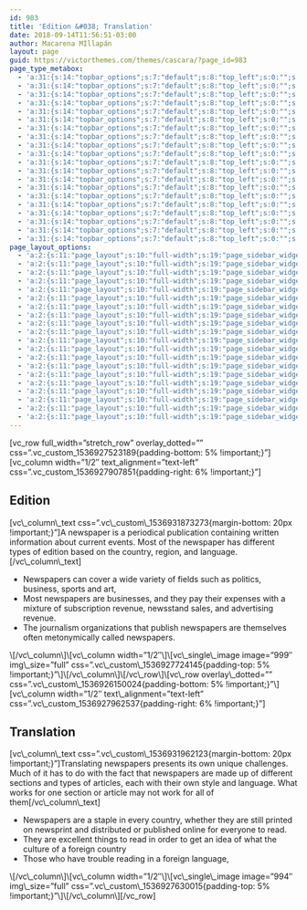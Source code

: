 ```yaml
---
id: 983
title: 'Edition &#038; Translation'
date: 2018-09-14T11:56:51-03:00
author: Macarena MIllapán
layout: page
guid: https://victorthemes.com/themes/cascara/?page_id=983
page_type_metabox:
  - 'a:31:{s:14:"topbar_options";s:7:"default";s:8:"top_left";s:0:"";s:9:"top_right";s:0:"";s:10:"top_center";s:0:"";s:17:"topbar_left_width";s:0:"";s:18:"topbar_right_width";s:0:"";s:19:"topbar_center_width";s:0:"";s:9:"topbar_bg";s:0:"";s:13:"topbar_border";s:0:"";s:18:"default_menu_color";s:0:"";s:24:"default_menu_hover_color";s:0:"";s:17:"sticky_menu_color";s:0:"";s:23:"sticky_menu_hover_color";s:0:"";s:11:"choose_menu";s:0:"";s:13:"sticky_header";s:7:"default";s:13:"sticky_footer";s:7:"default";s:11:"search_icon";s:7:"default";s:16:"fixed_navigation";s:7:"default";s:11:"banner_type";s:13:"default-title";s:17:"page_custom_title";s:0:"";s:19:"title_area_spacings";s:12:"padding-none";s:18:"title_top_spacings";s:0:"";s:21:"title_bottom_spacings";s:0:"";s:25:"titlebar_bg_overlay_color";s:0:"";s:16:"content_spacings";s:14:"padding-custom";s:20:"content_top_spacings";s:2:"3%";s:23:"content_bottom_spacings";s:2:"2%";s:15:"copyright_style";s:9:"style-one";s:11:"hide_header";b:0;s:11:"hide_footer";b:0;s:14:"hide_copyright";b:0;}'
  - 'a:31:{s:14:"topbar_options";s:7:"default";s:8:"top_left";s:0:"";s:9:"top_right";s:0:"";s:10:"top_center";s:0:"";s:17:"topbar_left_width";s:0:"";s:18:"topbar_right_width";s:0:"";s:19:"topbar_center_width";s:0:"";s:9:"topbar_bg";s:0:"";s:13:"topbar_border";s:0:"";s:18:"default_menu_color";s:0:"";s:24:"default_menu_hover_color";s:0:"";s:17:"sticky_menu_color";s:0:"";s:23:"sticky_menu_hover_color";s:0:"";s:11:"choose_menu";s:0:"";s:13:"sticky_header";s:7:"default";s:13:"sticky_footer";s:7:"default";s:11:"search_icon";s:7:"default";s:16:"fixed_navigation";s:7:"default";s:11:"banner_type";s:13:"default-title";s:17:"page_custom_title";s:0:"";s:19:"title_area_spacings";s:12:"padding-none";s:18:"title_top_spacings";s:0:"";s:21:"title_bottom_spacings";s:0:"";s:25:"titlebar_bg_overlay_color";s:0:"";s:16:"content_spacings";s:14:"padding-custom";s:20:"content_top_spacings";s:2:"3%";s:23:"content_bottom_spacings";s:2:"2%";s:15:"copyright_style";s:9:"style-one";s:11:"hide_header";b:0;s:11:"hide_footer";b:0;s:14:"hide_copyright";b:0;}'
  - 'a:31:{s:14:"topbar_options";s:7:"default";s:8:"top_left";s:0:"";s:9:"top_right";s:0:"";s:10:"top_center";s:0:"";s:17:"topbar_left_width";s:0:"";s:18:"topbar_right_width";s:0:"";s:19:"topbar_center_width";s:0:"";s:9:"topbar_bg";s:0:"";s:13:"topbar_border";s:0:"";s:18:"default_menu_color";s:0:"";s:24:"default_menu_hover_color";s:0:"";s:17:"sticky_menu_color";s:0:"";s:23:"sticky_menu_hover_color";s:0:"";s:11:"choose_menu";s:0:"";s:13:"sticky_header";s:7:"default";s:13:"sticky_footer";s:7:"default";s:11:"search_icon";s:7:"default";s:16:"fixed_navigation";s:7:"default";s:11:"banner_type";s:13:"default-title";s:17:"page_custom_title";s:0:"";s:19:"title_area_spacings";s:12:"padding-none";s:18:"title_top_spacings";s:0:"";s:21:"title_bottom_spacings";s:0:"";s:25:"titlebar_bg_overlay_color";s:0:"";s:16:"content_spacings";s:14:"padding-custom";s:20:"content_top_spacings";s:2:"3%";s:23:"content_bottom_spacings";s:2:"2%";s:15:"copyright_style";s:9:"style-one";s:11:"hide_header";b:0;s:11:"hide_footer";b:0;s:14:"hide_copyright";b:0;}'
  - 'a:31:{s:14:"topbar_options";s:7:"default";s:8:"top_left";s:0:"";s:9:"top_right";s:0:"";s:10:"top_center";s:0:"";s:17:"topbar_left_width";s:0:"";s:18:"topbar_right_width";s:0:"";s:19:"topbar_center_width";s:0:"";s:9:"topbar_bg";s:0:"";s:13:"topbar_border";s:0:"";s:18:"default_menu_color";s:0:"";s:24:"default_menu_hover_color";s:0:"";s:17:"sticky_menu_color";s:0:"";s:23:"sticky_menu_hover_color";s:0:"";s:11:"choose_menu";s:0:"";s:13:"sticky_header";s:7:"default";s:13:"sticky_footer";s:7:"default";s:11:"search_icon";s:7:"default";s:16:"fixed_navigation";s:7:"default";s:11:"banner_type";s:13:"default-title";s:17:"page_custom_title";s:0:"";s:19:"title_area_spacings";s:12:"padding-none";s:18:"title_top_spacings";s:0:"";s:21:"title_bottom_spacings";s:0:"";s:25:"titlebar_bg_overlay_color";s:0:"";s:16:"content_spacings";s:14:"padding-custom";s:20:"content_top_spacings";s:2:"3%";s:23:"content_bottom_spacings";s:2:"2%";s:15:"copyright_style";s:9:"style-one";s:11:"hide_header";b:0;s:11:"hide_footer";b:0;s:14:"hide_copyright";b:0;}'
  - 'a:31:{s:14:"topbar_options";s:7:"default";s:8:"top_left";s:0:"";s:9:"top_right";s:0:"";s:10:"top_center";s:0:"";s:17:"topbar_left_width";s:0:"";s:18:"topbar_right_width";s:0:"";s:19:"topbar_center_width";s:0:"";s:9:"topbar_bg";s:0:"";s:13:"topbar_border";s:0:"";s:18:"default_menu_color";s:0:"";s:24:"default_menu_hover_color";s:0:"";s:17:"sticky_menu_color";s:0:"";s:23:"sticky_menu_hover_color";s:0:"";s:11:"choose_menu";s:0:"";s:13:"sticky_header";s:7:"default";s:13:"sticky_footer";s:7:"default";s:11:"search_icon";s:7:"default";s:16:"fixed_navigation";s:7:"default";s:11:"banner_type";s:13:"default-title";s:17:"page_custom_title";s:0:"";s:19:"title_area_spacings";s:12:"padding-none";s:18:"title_top_spacings";s:0:"";s:21:"title_bottom_spacings";s:0:"";s:25:"titlebar_bg_overlay_color";s:0:"";s:16:"content_spacings";s:14:"padding-custom";s:20:"content_top_spacings";s:2:"3%";s:23:"content_bottom_spacings";s:2:"2%";s:15:"copyright_style";s:9:"style-one";s:11:"hide_header";b:0;s:11:"hide_footer";b:0;s:14:"hide_copyright";b:0;}'
  - 'a:31:{s:14:"topbar_options";s:7:"default";s:8:"top_left";s:0:"";s:9:"top_right";s:0:"";s:10:"top_center";s:0:"";s:17:"topbar_left_width";s:0:"";s:18:"topbar_right_width";s:0:"";s:19:"topbar_center_width";s:0:"";s:9:"topbar_bg";s:0:"";s:13:"topbar_border";s:0:"";s:18:"default_menu_color";s:0:"";s:24:"default_menu_hover_color";s:0:"";s:17:"sticky_menu_color";s:0:"";s:23:"sticky_menu_hover_color";s:0:"";s:11:"choose_menu";s:0:"";s:13:"sticky_header";s:7:"default";s:13:"sticky_footer";s:7:"default";s:11:"search_icon";s:7:"default";s:16:"fixed_navigation";s:7:"default";s:11:"banner_type";s:13:"default-title";s:17:"page_custom_title";s:0:"";s:19:"title_area_spacings";s:12:"padding-none";s:18:"title_top_spacings";s:0:"";s:21:"title_bottom_spacings";s:0:"";s:25:"titlebar_bg_overlay_color";s:0:"";s:16:"content_spacings";s:14:"padding-custom";s:20:"content_top_spacings";s:2:"3%";s:23:"content_bottom_spacings";s:2:"2%";s:15:"copyright_style";s:9:"style-one";s:11:"hide_header";b:0;s:11:"hide_footer";b:0;s:14:"hide_copyright";b:0;}'
  - 'a:31:{s:14:"topbar_options";s:7:"default";s:8:"top_left";s:0:"";s:9:"top_right";s:0:"";s:10:"top_center";s:0:"";s:17:"topbar_left_width";s:0:"";s:18:"topbar_right_width";s:0:"";s:19:"topbar_center_width";s:0:"";s:9:"topbar_bg";s:0:"";s:13:"topbar_border";s:0:"";s:18:"default_menu_color";s:0:"";s:24:"default_menu_hover_color";s:0:"";s:17:"sticky_menu_color";s:0:"";s:23:"sticky_menu_hover_color";s:0:"";s:11:"choose_menu";s:0:"";s:13:"sticky_header";s:7:"default";s:13:"sticky_footer";s:7:"default";s:11:"search_icon";s:7:"default";s:16:"fixed_navigation";s:7:"default";s:11:"banner_type";s:13:"default-title";s:17:"page_custom_title";s:0:"";s:19:"title_area_spacings";s:12:"padding-none";s:18:"title_top_spacings";s:0:"";s:21:"title_bottom_spacings";s:0:"";s:25:"titlebar_bg_overlay_color";s:0:"";s:16:"content_spacings";s:14:"padding-custom";s:20:"content_top_spacings";s:2:"3%";s:23:"content_bottom_spacings";s:2:"2%";s:15:"copyright_style";s:9:"style-one";s:11:"hide_header";b:0;s:11:"hide_footer";b:0;s:14:"hide_copyright";b:0;}'
  - 'a:31:{s:14:"topbar_options";s:7:"default";s:8:"top_left";s:0:"";s:9:"top_right";s:0:"";s:10:"top_center";s:0:"";s:17:"topbar_left_width";s:0:"";s:18:"topbar_right_width";s:0:"";s:19:"topbar_center_width";s:0:"";s:9:"topbar_bg";s:0:"";s:13:"topbar_border";s:0:"";s:18:"default_menu_color";s:0:"";s:24:"default_menu_hover_color";s:0:"";s:17:"sticky_menu_color";s:0:"";s:23:"sticky_menu_hover_color";s:0:"";s:11:"choose_menu";s:0:"";s:13:"sticky_header";s:7:"default";s:13:"sticky_footer";s:7:"default";s:11:"search_icon";s:7:"default";s:16:"fixed_navigation";s:7:"default";s:11:"banner_type";s:13:"default-title";s:17:"page_custom_title";s:0:"";s:19:"title_area_spacings";s:12:"padding-none";s:18:"title_top_spacings";s:0:"";s:21:"title_bottom_spacings";s:0:"";s:25:"titlebar_bg_overlay_color";s:0:"";s:16:"content_spacings";s:14:"padding-custom";s:20:"content_top_spacings";s:2:"3%";s:23:"content_bottom_spacings";s:2:"2%";s:15:"copyright_style";s:9:"style-one";s:11:"hide_header";b:0;s:11:"hide_footer";b:0;s:14:"hide_copyright";b:0;}'
  - 'a:31:{s:14:"topbar_options";s:7:"default";s:8:"top_left";s:0:"";s:9:"top_right";s:0:"";s:10:"top_center";s:0:"";s:17:"topbar_left_width";s:0:"";s:18:"topbar_right_width";s:0:"";s:19:"topbar_center_width";s:0:"";s:9:"topbar_bg";s:0:"";s:13:"topbar_border";s:0:"";s:18:"default_menu_color";s:0:"";s:24:"default_menu_hover_color";s:0:"";s:17:"sticky_menu_color";s:0:"";s:23:"sticky_menu_hover_color";s:0:"";s:11:"choose_menu";s:0:"";s:13:"sticky_header";s:7:"default";s:13:"sticky_footer";s:7:"default";s:11:"search_icon";s:7:"default";s:16:"fixed_navigation";s:7:"default";s:11:"banner_type";s:13:"default-title";s:17:"page_custom_title";s:0:"";s:19:"title_area_spacings";s:12:"padding-none";s:18:"title_top_spacings";s:0:"";s:21:"title_bottom_spacings";s:0:"";s:25:"titlebar_bg_overlay_color";s:0:"";s:16:"content_spacings";s:14:"padding-custom";s:20:"content_top_spacings";s:2:"3%";s:23:"content_bottom_spacings";s:2:"2%";s:15:"copyright_style";s:9:"style-one";s:11:"hide_header";b:0;s:11:"hide_footer";b:0;s:14:"hide_copyright";b:0;}'
  - 'a:31:{s:14:"topbar_options";s:7:"default";s:8:"top_left";s:0:"";s:9:"top_right";s:0:"";s:10:"top_center";s:0:"";s:17:"topbar_left_width";s:0:"";s:18:"topbar_right_width";s:0:"";s:19:"topbar_center_width";s:0:"";s:9:"topbar_bg";s:0:"";s:13:"topbar_border";s:0:"";s:18:"default_menu_color";s:0:"";s:24:"default_menu_hover_color";s:0:"";s:17:"sticky_menu_color";s:0:"";s:23:"sticky_menu_hover_color";s:0:"";s:11:"choose_menu";s:0:"";s:13:"sticky_header";s:7:"default";s:13:"sticky_footer";s:7:"default";s:11:"search_icon";s:7:"default";s:16:"fixed_navigation";s:7:"default";s:11:"banner_type";s:13:"default-title";s:17:"page_custom_title";s:0:"";s:19:"title_area_spacings";s:12:"padding-none";s:18:"title_top_spacings";s:0:"";s:21:"title_bottom_spacings";s:0:"";s:25:"titlebar_bg_overlay_color";s:0:"";s:16:"content_spacings";s:14:"padding-custom";s:20:"content_top_spacings";s:2:"3%";s:23:"content_bottom_spacings";s:2:"2%";s:15:"copyright_style";s:9:"style-one";s:11:"hide_header";b:0;s:11:"hide_footer";b:0;s:14:"hide_copyright";b:0;}'
  - 'a:31:{s:14:"topbar_options";s:7:"default";s:8:"top_left";s:0:"";s:9:"top_right";s:0:"";s:10:"top_center";s:0:"";s:17:"topbar_left_width";s:0:"";s:18:"topbar_right_width";s:0:"";s:19:"topbar_center_width";s:0:"";s:9:"topbar_bg";s:0:"";s:13:"topbar_border";s:0:"";s:18:"default_menu_color";s:0:"";s:24:"default_menu_hover_color";s:0:"";s:17:"sticky_menu_color";s:0:"";s:23:"sticky_menu_hover_color";s:0:"";s:11:"choose_menu";s:0:"";s:13:"sticky_header";s:7:"default";s:13:"sticky_footer";s:7:"default";s:11:"search_icon";s:7:"default";s:16:"fixed_navigation";s:7:"default";s:11:"banner_type";s:13:"default-title";s:17:"page_custom_title";s:0:"";s:19:"title_area_spacings";s:12:"padding-none";s:18:"title_top_spacings";s:0:"";s:21:"title_bottom_spacings";s:0:"";s:25:"titlebar_bg_overlay_color";s:0:"";s:16:"content_spacings";s:14:"padding-custom";s:20:"content_top_spacings";s:2:"3%";s:23:"content_bottom_spacings";s:2:"2%";s:15:"copyright_style";s:9:"style-one";s:11:"hide_header";b:0;s:11:"hide_footer";b:0;s:14:"hide_copyright";b:0;}'
  - 'a:31:{s:14:"topbar_options";s:7:"default";s:8:"top_left";s:0:"";s:9:"top_right";s:0:"";s:10:"top_center";s:0:"";s:17:"topbar_left_width";s:0:"";s:18:"topbar_right_width";s:0:"";s:19:"topbar_center_width";s:0:"";s:9:"topbar_bg";s:0:"";s:13:"topbar_border";s:0:"";s:18:"default_menu_color";s:0:"";s:24:"default_menu_hover_color";s:0:"";s:17:"sticky_menu_color";s:0:"";s:23:"sticky_menu_hover_color";s:0:"";s:11:"choose_menu";s:0:"";s:13:"sticky_header";s:7:"default";s:13:"sticky_footer";s:7:"default";s:11:"search_icon";s:7:"default";s:16:"fixed_navigation";s:7:"default";s:11:"banner_type";s:13:"default-title";s:17:"page_custom_title";s:0:"";s:19:"title_area_spacings";s:12:"padding-none";s:18:"title_top_spacings";s:0:"";s:21:"title_bottom_spacings";s:0:"";s:25:"titlebar_bg_overlay_color";s:0:"";s:16:"content_spacings";s:14:"padding-custom";s:20:"content_top_spacings";s:2:"3%";s:23:"content_bottom_spacings";s:2:"2%";s:15:"copyright_style";s:9:"style-one";s:11:"hide_header";b:0;s:11:"hide_footer";b:0;s:14:"hide_copyright";b:0;}'
  - 'a:31:{s:14:"topbar_options";s:7:"default";s:8:"top_left";s:0:"";s:9:"top_right";s:0:"";s:10:"top_center";s:0:"";s:17:"topbar_left_width";s:0:"";s:18:"topbar_right_width";s:0:"";s:19:"topbar_center_width";s:0:"";s:9:"topbar_bg";s:0:"";s:13:"topbar_border";s:0:"";s:18:"default_menu_color";s:0:"";s:24:"default_menu_hover_color";s:0:"";s:17:"sticky_menu_color";s:0:"";s:23:"sticky_menu_hover_color";s:0:"";s:11:"choose_menu";s:0:"";s:13:"sticky_header";s:7:"default";s:13:"sticky_footer";s:7:"default";s:11:"search_icon";s:7:"default";s:16:"fixed_navigation";s:7:"default";s:11:"banner_type";s:13:"default-title";s:17:"page_custom_title";s:0:"";s:19:"title_area_spacings";s:12:"padding-none";s:18:"title_top_spacings";s:0:"";s:21:"title_bottom_spacings";s:0:"";s:25:"titlebar_bg_overlay_color";s:0:"";s:16:"content_spacings";s:14:"padding-custom";s:20:"content_top_spacings";s:2:"3%";s:23:"content_bottom_spacings";s:2:"2%";s:15:"copyright_style";s:9:"style-one";s:11:"hide_header";b:0;s:11:"hide_footer";b:0;s:14:"hide_copyright";b:0;}'
  - 'a:31:{s:14:"topbar_options";s:7:"default";s:8:"top_left";s:0:"";s:9:"top_right";s:0:"";s:10:"top_center";s:0:"";s:17:"topbar_left_width";s:0:"";s:18:"topbar_right_width";s:0:"";s:19:"topbar_center_width";s:0:"";s:9:"topbar_bg";s:0:"";s:13:"topbar_border";s:0:"";s:18:"default_menu_color";s:0:"";s:24:"default_menu_hover_color";s:0:"";s:17:"sticky_menu_color";s:0:"";s:23:"sticky_menu_hover_color";s:0:"";s:11:"choose_menu";s:0:"";s:13:"sticky_header";s:7:"default";s:13:"sticky_footer";s:7:"default";s:11:"search_icon";s:7:"default";s:16:"fixed_navigation";s:7:"default";s:11:"banner_type";s:13:"default-title";s:17:"page_custom_title";s:0:"";s:19:"title_area_spacings";s:12:"padding-none";s:18:"title_top_spacings";s:0:"";s:21:"title_bottom_spacings";s:0:"";s:25:"titlebar_bg_overlay_color";s:0:"";s:16:"content_spacings";s:14:"padding-custom";s:20:"content_top_spacings";s:2:"3%";s:23:"content_bottom_spacings";s:2:"2%";s:15:"copyright_style";s:9:"style-one";s:11:"hide_header";b:0;s:11:"hide_footer";b:0;s:14:"hide_copyright";b:0;}'
  - 'a:31:{s:14:"topbar_options";s:7:"default";s:8:"top_left";s:0:"";s:9:"top_right";s:0:"";s:10:"top_center";s:0:"";s:17:"topbar_left_width";s:0:"";s:18:"topbar_right_width";s:0:"";s:19:"topbar_center_width";s:0:"";s:9:"topbar_bg";s:0:"";s:13:"topbar_border";s:0:"";s:18:"default_menu_color";s:0:"";s:24:"default_menu_hover_color";s:0:"";s:17:"sticky_menu_color";s:0:"";s:23:"sticky_menu_hover_color";s:0:"";s:11:"choose_menu";s:0:"";s:13:"sticky_header";s:7:"default";s:13:"sticky_footer";s:7:"default";s:11:"search_icon";s:7:"default";s:16:"fixed_navigation";s:7:"default";s:11:"banner_type";s:13:"default-title";s:17:"page_custom_title";s:0:"";s:19:"title_area_spacings";s:12:"padding-none";s:18:"title_top_spacings";s:0:"";s:21:"title_bottom_spacings";s:0:"";s:25:"titlebar_bg_overlay_color";s:0:"";s:16:"content_spacings";s:14:"padding-custom";s:20:"content_top_spacings";s:2:"3%";s:23:"content_bottom_spacings";s:2:"2%";s:15:"copyright_style";s:9:"style-one";s:11:"hide_header";b:0;s:11:"hide_footer";b:0;s:14:"hide_copyright";b:0;}'
  - 'a:31:{s:14:"topbar_options";s:7:"default";s:8:"top_left";s:0:"";s:9:"top_right";s:0:"";s:10:"top_center";s:0:"";s:17:"topbar_left_width";s:0:"";s:18:"topbar_right_width";s:0:"";s:19:"topbar_center_width";s:0:"";s:9:"topbar_bg";s:0:"";s:13:"topbar_border";s:0:"";s:18:"default_menu_color";s:0:"";s:24:"default_menu_hover_color";s:0:"";s:17:"sticky_menu_color";s:0:"";s:23:"sticky_menu_hover_color";s:0:"";s:11:"choose_menu";s:0:"";s:13:"sticky_header";s:7:"default";s:13:"sticky_footer";s:7:"default";s:11:"search_icon";s:7:"default";s:16:"fixed_navigation";s:7:"default";s:11:"banner_type";s:13:"default-title";s:17:"page_custom_title";s:0:"";s:19:"title_area_spacings";s:12:"padding-none";s:18:"title_top_spacings";s:0:"";s:21:"title_bottom_spacings";s:0:"";s:25:"titlebar_bg_overlay_color";s:0:"";s:16:"content_spacings";s:14:"padding-custom";s:20:"content_top_spacings";s:2:"3%";s:23:"content_bottom_spacings";s:2:"2%";s:15:"copyright_style";s:9:"style-one";s:11:"hide_header";b:0;s:11:"hide_footer";b:0;s:14:"hide_copyright";b:0;}'
  - 'a:31:{s:14:"topbar_options";s:7:"default";s:8:"top_left";s:0:"";s:9:"top_right";s:0:"";s:10:"top_center";s:0:"";s:17:"topbar_left_width";s:0:"";s:18:"topbar_right_width";s:0:"";s:19:"topbar_center_width";s:0:"";s:9:"topbar_bg";s:0:"";s:13:"topbar_border";s:0:"";s:18:"default_menu_color";s:0:"";s:24:"default_menu_hover_color";s:0:"";s:17:"sticky_menu_color";s:0:"";s:23:"sticky_menu_hover_color";s:0:"";s:11:"choose_menu";s:0:"";s:13:"sticky_header";s:7:"default";s:13:"sticky_footer";s:7:"default";s:11:"search_icon";s:7:"default";s:16:"fixed_navigation";s:7:"default";s:11:"banner_type";s:13:"default-title";s:17:"page_custom_title";s:0:"";s:19:"title_area_spacings";s:12:"padding-none";s:18:"title_top_spacings";s:0:"";s:21:"title_bottom_spacings";s:0:"";s:25:"titlebar_bg_overlay_color";s:0:"";s:16:"content_spacings";s:14:"padding-custom";s:20:"content_top_spacings";s:2:"3%";s:23:"content_bottom_spacings";s:2:"2%";s:15:"copyright_style";s:9:"style-one";s:11:"hide_header";b:0;s:11:"hide_footer";b:0;s:14:"hide_copyright";b:0;}'
  - 'a:31:{s:14:"topbar_options";s:7:"default";s:8:"top_left";s:0:"";s:9:"top_right";s:0:"";s:10:"top_center";s:0:"";s:17:"topbar_left_width";s:0:"";s:18:"topbar_right_width";s:0:"";s:19:"topbar_center_width";s:0:"";s:9:"topbar_bg";s:0:"";s:13:"topbar_border";s:0:"";s:18:"default_menu_color";s:0:"";s:24:"default_menu_hover_color";s:0:"";s:17:"sticky_menu_color";s:0:"";s:23:"sticky_menu_hover_color";s:0:"";s:11:"choose_menu";s:0:"";s:13:"sticky_header";s:7:"default";s:13:"sticky_footer";s:7:"default";s:11:"search_icon";s:7:"default";s:16:"fixed_navigation";s:7:"default";s:11:"banner_type";s:13:"default-title";s:17:"page_custom_title";s:0:"";s:19:"title_area_spacings";s:12:"padding-none";s:18:"title_top_spacings";s:0:"";s:21:"title_bottom_spacings";s:0:"";s:25:"titlebar_bg_overlay_color";s:0:"";s:16:"content_spacings";s:14:"padding-custom";s:20:"content_top_spacings";s:2:"3%";s:23:"content_bottom_spacings";s:2:"2%";s:15:"copyright_style";s:9:"style-one";s:11:"hide_header";b:0;s:11:"hide_footer";b:0;s:14:"hide_copyright";b:0;}'
  - 'a:31:{s:14:"topbar_options";s:7:"default";s:8:"top_left";s:0:"";s:9:"top_right";s:0:"";s:10:"top_center";s:0:"";s:17:"topbar_left_width";s:0:"";s:18:"topbar_right_width";s:0:"";s:19:"topbar_center_width";s:0:"";s:9:"topbar_bg";s:0:"";s:13:"topbar_border";s:0:"";s:18:"default_menu_color";s:0:"";s:24:"default_menu_hover_color";s:0:"";s:17:"sticky_menu_color";s:0:"";s:23:"sticky_menu_hover_color";s:0:"";s:11:"choose_menu";s:0:"";s:13:"sticky_header";s:7:"default";s:13:"sticky_footer";s:7:"default";s:11:"search_icon";s:7:"default";s:16:"fixed_navigation";s:7:"default";s:11:"banner_type";s:13:"default-title";s:17:"page_custom_title";s:0:"";s:19:"title_area_spacings";s:12:"padding-none";s:18:"title_top_spacings";s:0:"";s:21:"title_bottom_spacings";s:0:"";s:25:"titlebar_bg_overlay_color";s:0:"";s:16:"content_spacings";s:14:"padding-custom";s:20:"content_top_spacings";s:2:"3%";s:23:"content_bottom_spacings";s:2:"2%";s:15:"copyright_style";s:9:"style-one";s:11:"hide_header";b:0;s:11:"hide_footer";b:0;s:14:"hide_copyright";b:0;}'
  - 'a:31:{s:14:"topbar_options";s:7:"default";s:8:"top_left";s:0:"";s:9:"top_right";s:0:"";s:10:"top_center";s:0:"";s:17:"topbar_left_width";s:0:"";s:18:"topbar_right_width";s:0:"";s:19:"topbar_center_width";s:0:"";s:9:"topbar_bg";s:0:"";s:13:"topbar_border";s:0:"";s:18:"default_menu_color";s:0:"";s:24:"default_menu_hover_color";s:0:"";s:17:"sticky_menu_color";s:0:"";s:23:"sticky_menu_hover_color";s:0:"";s:11:"choose_menu";s:0:"";s:13:"sticky_header";s:7:"default";s:13:"sticky_footer";s:7:"default";s:11:"search_icon";s:7:"default";s:16:"fixed_navigation";s:7:"default";s:11:"banner_type";s:13:"default-title";s:17:"page_custom_title";s:0:"";s:19:"title_area_spacings";s:12:"padding-none";s:18:"title_top_spacings";s:0:"";s:21:"title_bottom_spacings";s:0:"";s:25:"titlebar_bg_overlay_color";s:0:"";s:16:"content_spacings";s:14:"padding-custom";s:20:"content_top_spacings";s:2:"3%";s:23:"content_bottom_spacings";s:2:"2%";s:15:"copyright_style";s:9:"style-one";s:11:"hide_header";b:0;s:11:"hide_footer";b:0;s:14:"hide_copyright";b:0;}'
page_layout_options:
  - 'a:2:{s:11:"page_layout";s:10:"full-width";s:19:"page_sidebar_widget";s:0:"";}'
  - 'a:2:{s:11:"page_layout";s:10:"full-width";s:19:"page_sidebar_widget";s:0:"";}'
  - 'a:2:{s:11:"page_layout";s:10:"full-width";s:19:"page_sidebar_widget";s:0:"";}'
  - 'a:2:{s:11:"page_layout";s:10:"full-width";s:19:"page_sidebar_widget";s:0:"";}'
  - 'a:2:{s:11:"page_layout";s:10:"full-width";s:19:"page_sidebar_widget";s:0:"";}'
  - 'a:2:{s:11:"page_layout";s:10:"full-width";s:19:"page_sidebar_widget";s:0:"";}'
  - 'a:2:{s:11:"page_layout";s:10:"full-width";s:19:"page_sidebar_widget";s:0:"";}'
  - 'a:2:{s:11:"page_layout";s:10:"full-width";s:19:"page_sidebar_widget";s:0:"";}'
  - 'a:2:{s:11:"page_layout";s:10:"full-width";s:19:"page_sidebar_widget";s:0:"";}'
  - 'a:2:{s:11:"page_layout";s:10:"full-width";s:19:"page_sidebar_widget";s:0:"";}'
  - 'a:2:{s:11:"page_layout";s:10:"full-width";s:19:"page_sidebar_widget";s:0:"";}'
  - 'a:2:{s:11:"page_layout";s:10:"full-width";s:19:"page_sidebar_widget";s:0:"";}'
  - 'a:2:{s:11:"page_layout";s:10:"full-width";s:19:"page_sidebar_widget";s:0:"";}'
  - 'a:2:{s:11:"page_layout";s:10:"full-width";s:19:"page_sidebar_widget";s:0:"";}'
  - 'a:2:{s:11:"page_layout";s:10:"full-width";s:19:"page_sidebar_widget";s:0:"";}'
  - 'a:2:{s:11:"page_layout";s:10:"full-width";s:19:"page_sidebar_widget";s:0:"";}'
  - 'a:2:{s:11:"page_layout";s:10:"full-width";s:19:"page_sidebar_widget";s:0:"";}'
  - 'a:2:{s:11:"page_layout";s:10:"full-width";s:19:"page_sidebar_widget";s:0:"";}'
  - 'a:2:{s:11:"page_layout";s:10:"full-width";s:19:"page_sidebar_widget";s:0:"";}'
  - 'a:2:{s:11:"page_layout";s:10:"full-width";s:19:"page_sidebar_widget";s:0:"";}'
---
```

\[vc\_row full\_width=&#8221;stretch\_row&#8221; overlay\_dotted=&#8221;&#8221; css=&#8221;.vc\_custom\_1536927523189{padding-bottom: 5% !important;}&#8221;\]\[vc\_column width=&#8221;1/2&#8243; text\_alignment=&#8221;text-left&#8221; css=&#8221;.vc\_custom\_1536927907851{padding-right: 6% !important;}&#8221;\]

<div class="section-title-wrap hanor-stitle-5d75b01171ebe cpation-left ">
  <h2 class="section-title">
    Edition
  </h2>
</div>[vc\_column\_text css=&#8221;.vc\_custom\_1536931873273{margin-bottom: 20px !important;}&#8221;]A newspaper is a periodical publication containing written information about current events. Most of the newspaper has different types of edition based on the country, region, and language.[/vc\_column\_text]

<ul class="cscra-list cscra-list-four  cscra-list-5d75b01171f12">
  <li>
    Newspapers can cover a wide variety of fields such as politics, business, sports and art,
  </li>
  <li>
    Most newspapers are businesses, and they pay their expenses with a mixture of subscription revenue, newsstand sales, and advertising revenue.
  </li>
  <li>
    The journalism organizations that publish newspapers are themselves often metonymically called newspapers.
  </li>
</ul>\[/vc\_column\]\[vc\_column width=&#8221;1/2&#8243;\]\[vc\_single\_image image=&#8221;999&#8243; img\_size=&#8221;full&#8221; css=&#8221;.vc\_custom\_1536927724145{padding-top: 5% !important;}&#8221;\]\[/vc\_column\]\[/vc\_row\]\[vc\_row overlay\_dotted=&#8221;&#8221; css=&#8221;.vc\_custom\_1536926150024{padding-bottom: 5% !important;}&#8221;\][vc\_column width=&#8221;1/2&#8243; text\_alignment=&#8221;text-left&#8221; css=&#8221;.vc\_custom_1536927962537{padding-right: 6% !important;}&#8221;]

<div class="section-title-wrap hanor-stitle-5d75b01171f35 cpation-left ">
  <h2 class="section-title">
    Translation
  </h2>
</div>[vc\_column\_text css=&#8221;.vc\_custom\_1536931962123{margin-bottom: 20px !important;}&#8221;]Translating newspapers presents its own unique challenges. Much of it has to do with the fact that newspapers are made up of different sections and types of articles, each with their own style and language. What works for one section or article may not work for all of them[/vc\_column\_text]

<ul class="cscra-list cscra-list-four  cscra-list-5d75b01171f68">
  <li>
    Newspapers are a staple in every country, whether they are still printed on newsprint and distributed or published online for everyone to read.
  </li>
  <li>
    They are excellent things to read in order to get an idea of what the culture of a foreign country
  </li>
  <li>
    Those who have trouble reading in a foreign language,
  </li>
</ul>\[/vc\_column\]\[vc\_column width=&#8221;1/2&#8243;\]\[vc\_single\_image image=&#8221;994&#8243; img\_size=&#8221;full&#8221; css=&#8221;.vc\_custom\_1536927630015{padding-top: 5% !important;}&#8221;\]\[/vc\_column\][/vc_row]